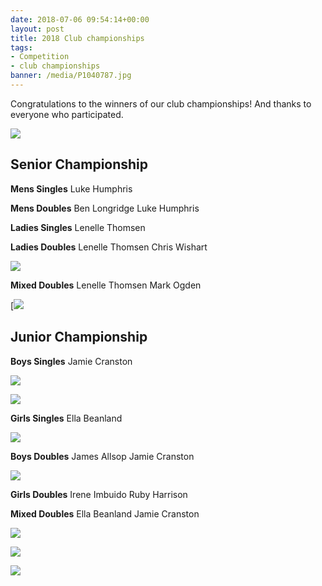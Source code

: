 ```yaml
---
date: 2018-07-06 09:54:14+00:00
layout: post
title: 2018 Club championships
tags:
- Competition
- club championships
banner: /media/P1040787.jpg
---
```


Congratulations to the winners of our club championships! And thanks to everyone who participated.

![](/media/P1040787.jpg)

## Senior Championship

**Mens Singles**
Luke Humphris

**Mens Doubles**
Ben Longridge
Luke Humphris

**Ladies Singles**
Lenelle Thomsen

**Ladies Doubles**
Lenelle Thomsen
Chris Wishart

![](/media/Ladies-doubles.jpg)

**Mixed Doubles**
Lenelle Thomsen
Mark Ogden

[![](/media/Mixed-2018.jpg)

## Junior Championship

**Boys Singles**
Jamie Cranston

![](/media/Boys-singles-2018.jpg)

![](/media/P1040796.jpg)

**Girls Singles**
Ella Beanland

![](/media/Girls-singles-2018.jpg)

**Boys Doubles**
James Allsop
Jamie Cranston

![](/media/P1040817.jpg)

**Girls Doubles**
Irene Imbuido
Ruby Harrison

**Mixed Doubles**
Ella Beanland
Jamie Cranston

![](/media/Junior-doubles-2018.jpg)

![](/media/P1040830.jpg)

![](/media/P1040825.jpg)
